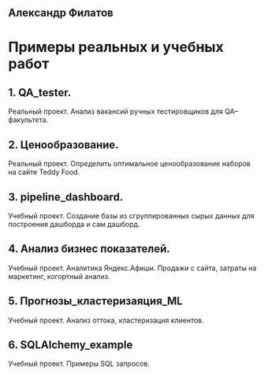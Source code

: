 
## Александр Филатов
# Примеры реальных и учебных работ

## 1. QA_tester.
Реальный проект. Анализ вакансий ручных тестировщиков для QA–факультета.

## 2. Ценообразование.
Реальный проект. Определить оптимальное ценообразование наборов на сайте Teddy Food.

## 3. pipeline_dashboard.
Учебный проект. Создание базы из сгруппированных сырых данных для построения дашборда и сам дашборд.

## 4. Анализ бизнес показателей.
Учебный проект. Аналитика Яндекс.Афиши. Продажи с сайта, затраты на маркетинг, когортный анализ.

## 5. Прогнозы_кластеризаяция_ML

Учебный проект. Анализ оттока, кластеризация клиентов.

## 6. SQLAlchemy_example

Учебный проект. Примеры SQL запросов.
